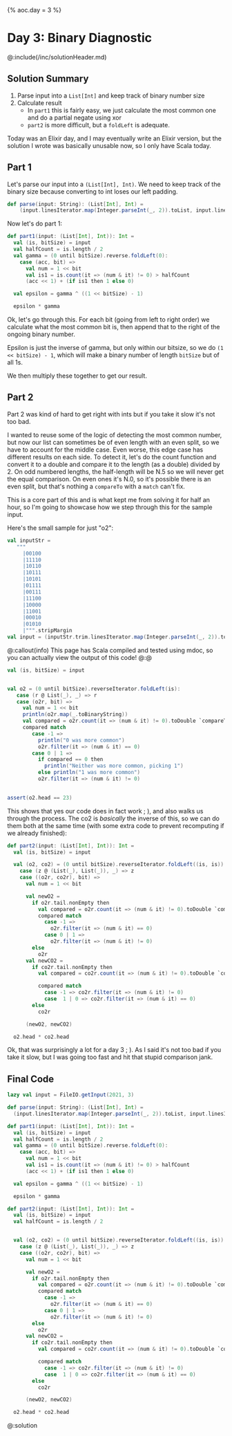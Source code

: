 {% aoc.day = 3 %}

# Day 3: Binary Diagnostic

@:include(/inc/solutionHeader.md)

## Solution Summary
1. Parse input into a `List[Int]` and keep track of binary number size
2. Calculate result
   * In `part1` this is fairly easy, we just calculate the most common one and do a partial negate using xor
   * `part2` is more difficult, but a `foldLeft` is adequate.

Today was an Elixir day, and I may eventually write an Elixir version, but the solution I wrote was basically 
unusable now, so I only have Scala today.

## Part 1

Let's parse our input into a `(List[Int], Int)`. We need to keep track of the binary size because converting to int
loses our left padding. 

```scala 3
def parse(input: String): (List[Int], Int) =
    (input.linesIterator.map(Integer.parseInt(_, 2)).toList, input.linesIterator.next().trim.length)
```

Now let's do part 1:

```scala 3
def part1(input: (List[Int], Int)): Int =
  val (is, bitSize) = input
  val halfCount = is.length / 2
  val gamma = (0 until bitSize).reverse.foldLeft(0):
    case (acc, bit) =>
      val num = 1 << bit
      val is1 = is.count(it => (num & it) != 0) > halfCount
      (acc << 1) + (if is1 then 1 else 0)

  val epsilon = gamma ^ ((1 << bitSize) - 1)

  epsilon * gamma
```

Ok, let's go through this. For each bit (going from left to right order) we calculate what the most common bit is, then
append that to the right of the ongoing binary number.

Epsilon is just the inverse of gamma, but only within our bitsize, so we do `(1 << bitSize) - 1`, which will make a
binary number of length `bitSize` but of all 1s. 

We then multiply these together to get our result.

## Part 2

Part 2 was kind of hard to get right with ints but if you take it slow it's not too bad.

I wanted to reuse some of the logic of detecting the most common number, but now our list can sometimes be of even length
with an even split, so we have to account for the middle case. Even worse, this edge case has different results on each side.
To detect it, let's do the count function and convert it to a double and compare it to the length (as a double) divided by 2.
On odd numbered lengths, the half-length will be N.5 so we will never get the equal comparison. On even ones it's N.0, so it's possible
there is an even split, but that's nothing a `compareTo` with a `match` can't fix.

This is a core part of this and is what kept me from solving it for half an hour, so I'm going to showcase how we step through this for the sample input.

Here's the small sample for just "o2":

```scala mdoc:invisible
val inputStr =
   """
     |00100
     |11110
     |10110
     |10111
     |10101
     |01111
     |00111
     |11100
     |10000
     |11001
     |00010
     |01010
     |""".stripMargin
val input = (inputStr.trim.linesIterator.map(Integer.parseInt(_, 2)).toList, 5)
```

@:callout(info)
This page has Scala compiled and tested using mdoc, so you can actually view the output of this code!
@:@

```scala mdoc
val (is, bitSize) = input


val o2 = (0 until bitSize).reverseIterator.foldLeft(is):
   case (r @ List(_), _) => r
   case (o2r, bit) =>
     val num = 1 << bit
     println(o2r.map(_.toBinaryString))
     val compared = o2r.count(it => (num & it) != 0).toDouble `compareTo` (o2r.length.toDouble / 2)
     compared match
        case -1 =>
          println("0 was more common")
          o2r.filter(it => (num & it) == 0)
        case 0 | 1 =>
          if compared == 0 then
            println("Neither was more common, picking 1")
          else println("1 was more common")
          o2r.filter(it => (num & it) != 0)
    
```

```scala mdoc:invisible
assert(o2.head == 23)
```

This shows that yes our code does in fact work ; ), and also walks us through the process. The co2 is _basically_ the inverse
of this, so we can do them both at the same time (with some extra code to prevent recomputing if we already finished):


```scala 3
def part2(input: (List[Int], Int)): Int =
  val (is, bitSize) = input

  val (o2, co2) = (0 until bitSize).reverseIterator.foldLeft((is, is)):
    case (z @ (List(_), List(_)), _) => z
    case ((o2r, co2r), bit) =>
      val num = 1 << bit

      val newO2 =
        if o2r.tail.nonEmpty then
          val compared = o2r.count(it => (num & it) != 0).toDouble `compareTo` (o2r.length.toDouble / 2)
          compared match
            case -1 =>
              o2r.filter(it => (num & it) == 0)
            case 0 | 1 =>
              o2r.filter(it => (num & it) != 0)
        else
          o2r
      val newCO2 =
        if co2r.tail.nonEmpty then
          val compared = co2r.count(it => (num & it) != 0).toDouble `compareTo` (co2r.length.toDouble / 2)

          compared match
            case -1 => co2r.filter(it => (num & it) != 0)
            case  1 | 0 => co2r.filter(it => (num & it) == 0)
        else
          co2r

      (newO2, newCO2)

  o2.head * co2.head
```

Ok, that was surprisingly a lot for a day 3 ; ). As I said it's not too bad if you take it slow, but I was going too fast
and hit that stupid comparison jank.

## Final Code

```scala 3
lazy val input = FileIO.getInput(2021, 3)

def parse(input: String): (List[Int], Int) =
  (input.linesIterator.map(Integer.parseInt(_, 2)).toList, input.linesIterator.next().trim.length)

def part1(input: (List[Int], Int)): Int =
  val (is, bitSize) = input
  val halfCount = is.length / 2
  val gamma = (0 until bitSize).reverse.foldLeft(0): 
    case (acc, bit) =>
      val num = 1 << bit
      val is1 = is.count(it => (num & it) != 0) > halfCount
      (acc << 1) + (if is1 then 1 else 0)

  val epsilon = gamma ^ ((1 << bitSize) - 1)

  epsilon * gamma

def part2(input: (List[Int], Int)): Int =
  val (is, bitSize) = input
  val halfCount = is.length / 2


  val (o2, co2) = (0 until bitSize).reverseIterator.foldLeft((is, is)):
    case (z @ (List(_), List(_)), _) => z
    case ((o2r, co2r), bit) =>
      val num = 1 << bit

      val newO2 =
        if o2r.tail.nonEmpty then
          val compared = o2r.count(it => (num & it) != 0).toDouble `compareTo` (o2r.length.toDouble / 2)
          compared match
            case -1 =>
              o2r.filter(it => (num & it) == 0)
            case 0 | 1 =>
              o2r.filter(it => (num & it) != 0)
        else
          o2r
      val newCO2 =
        if co2r.tail.nonEmpty then
          val compared = co2r.count(it => (num & it) != 0).toDouble `compareTo` (co2r.length.toDouble / 2)

          compared match
            case -1 => co2r.filter(it => (num & it) != 0)
            case  1 | 0 => co2r.filter(it => (num & it) == 0)
        else
          co2r

      (newO2, newCO2)

  o2.head * co2.head
```

@:solution